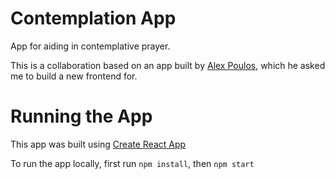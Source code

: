 # Contemplation App

App for aiding in contemplative prayer. 

This is a collaboration based on an app built by [Alex Poulos](https://github.com/mapoulos), which he asked me to build a new frontend for. 

# Running the App

This app was built using [Create React App](https://create-react-app.dev/)

To run the app locally, first run `npm install`, then `npm start`
